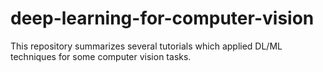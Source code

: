 # deep-learning-for-computer-vision
This repository summarizes several tutorials which applied DL/ML techniques for some computer vision tasks. 
